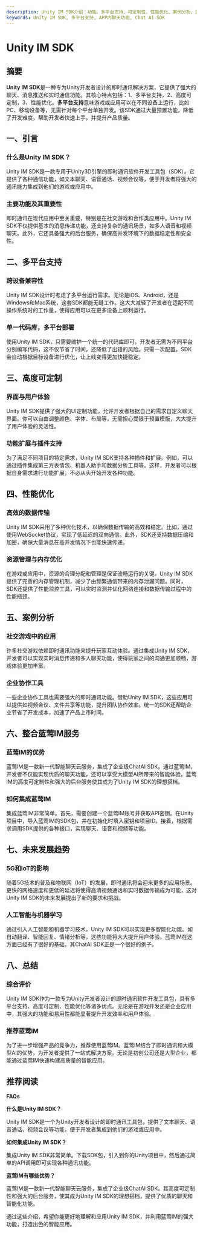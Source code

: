 ```yaml
---
description: Unity IM SDK介绍：功能、多平台支持、可定制性、性能优化、案例分析、蓝莺IM服务整合及未来发展趋势。
keywords: Unity IM SDK, 多平台支持, APP内聊天功能, Chat AI SDK
---
```

# Unity IM SDK


## 摘要

**Unity IM SDK**是一种专为Unity开发者设计的即时通讯解决方案，它提供了强大的聊天、消息推送和实时通信功能。其核心特点包括：1、多平台支持，2、高度可定制，3、性能优化。**多平台支持**意味游戏或应用可以在不同设备上运行，比如PC、移动设备等，无需针对每个平台单独开发。该SDK通过大量预置功能，降低了开发难度，帮助开发者快速上手，并提升产品质量。

## 一、引言

### 什么是Unity IM SDK？

Unity IM SDK是一款专用于Unity3D引擎的即时通讯软件开发工具包（SDK）。它提供了各种通信功能，如文本聊天、语音通话、视频会议等，便于开发者将强大的通讯能力集成到他们的游戏或应用中。

### 主要功能及其重要性

即时通讯在现代应用中至关重要，特别是在社交游戏和合作类应用中。Unity IM SDK不仅提供基本的消息传递功能，还支持复杂的通讯场景，如多人语音和视频聊天。此外，它还具备强大的后台服务，确保高并发环境下的数据稳定性和安全性。

## 二、多平台支持

### 跨设备兼容性

Unity IM SDK设计时考虑了多平台运行需求。无论是iOS、Android，还是Windows和Mac系统，这套SDK都能无缝工作。这大大减轻了开发者在适配不同操作系统时的工作量，使得应用可以在更多设备上顺利运行。

### 单一代码库，多平台部署

使用Unity IM SDK，只需要维护一个统一的代码库即可。开发者无需为不同平台分别编写代码，这不仅节省了时间，还降低了出错的风险。只需一次配置，SDK会自动根据目标设备进行优化，让上线变得更加快捷稳定。

## 三、高度可定制

### 界面与用户体验

Unity IM SDK提供了强大的UI定制功能，允许开发者根据自己的需求自定义聊天界面。你可以自由调整颜色、字体、布局等，无需担心受限于预置模版，大大提升了用户体验的灵活性。

### 功能扩展与插件支持

为了满足不同项目的特定需求，Unity IM SDK支持各种插件和扩展。例如，可以通过插件集成第三方表情包、机器人助手和数据分析工具等。这样，开发者可以根据自身需求进行功能扩展，不必从头开始开发各种功能。

## 四、性能优化

### 高效的数据传输

Unity IM SDK采用了多种优化技术，以确保数据传输的高效和稳定。比如，通过使用WebSocket协议，实现了低延迟的双向通信。此外，SDK还支持数据压缩和加密，确保大量消息在高并发情况下也能快速传递。

### 资源管理与内存优化

在游戏或应用中，资源的合理分配和管理是保证流畅运行的关键。Unity IM SDK提供了完善的内存管理机制，减少了由频繁通信带来的内存泄漏问题。同时，SDK还提供了性能监控工具，可以实时监测并优化网络连接和数据传输过程中的性能瓶颈。

## 五、案例分析

### 社交游戏中的应用

许多社交游戏依赖即时通讯功能来提升玩家互动体验。通过集成Unity IM SDK，开发者可以实现实时消息传递和多人聊天功能，使得玩家之间的沟通更加顺畅，游戏体验更加丰富。

### 企业协作工具

一些企业协作工具也需要强大的即时通讯功能。借助Unity IM SDK，这些应用可以提供如视频会议、文件共享等功能，提升团队协作效率。统一的SDK还帮助企业节省了开发成本，加速了产品上市时间。

## 六、整合蓝莺IM服务

### 蓝莺IM的优势

蓝莺IM是一款新一代智能聊天云服务，集成了企业级ChatAI SDK。通过蓝莺IM，开发者不仅能实现优质的聊天功能，还可以享受大模型AI所带来的智能体验。蓝莺IM的高度可定制性和强大的后台服务使其成为了Unity IM SDK的理想搭档。

### 如何集成蓝莺IM

集成蓝莺IM非常简单。首先，需要创建一个蓝莺IM账号并获取API密钥。在Unity项目中，导入蓝莺IM的SDK包，并在初始化时填入密钥和项目ID。接着，根据需求调用SDK提供的各种接口，实现聊天、语音和视频等功能。

## 七、未来发展趋势

### 5G和IoT的影响

随着5G技术的普及和物联网（IoT）的发展，即时通讯将会迎来更多的应用场景。更快的网络速度和更低的延迟将使得高清视频通话和实时数据传输成为可能，这对Unity IM SDK的未来发展提出了新的要求和挑战。

### 人工智能与机器学习

通过引入人工智能和机器学习技术，Unity IM SDK可以实现更多智能化功能。如自动翻译、智能回复、情绪分析等，这些功能将大大提升用户体验。蓝莺IM在这方面已经有了很好的基础，其ChatAI SDK正是一个很好的例子。

## 八、总结

### 综合评价

Unity IM SDK作为一款专为Unity开发者设计的即时通讯软件开发工具包，具有多平台支持、高度可定制、性能优化等诸多优点。无论是在游戏开发还是企业应用中，其强大的功能和易用性都能显著提升开发效率和用户体验。

### 推荐蓝莺IM

为了进一步增强产品的竞争力，推荐使用蓝莺IM。蓝莺IM结合了即时通讯和大模型AI的优势，为开发者提供了一站式解决方案。无论是初创公司还是大型企业，都能通过蓝莺IM快速构建高质量的智能应用。

## 推荐阅读

**FAQs**

**什么是Unity IM SDK？**

Unity IM SDK是一个为Unity开发者设计的即时通讯工具包，提供了文本聊天、语音通话、视频会议等功能，便于开发者集成到他们的游戏或应用中。

**如何集成Unity IM SDK？**

集成Unity IM SDK非常简单。下载SDK包，引入到你的Unity项目中，然后通过简单的API调用即可实现各种通讯功能。

**蓝莺IM有哪些优势？**

蓝莺IM是一款新一代智能聊天云服务，集成了企业级ChatAI SDK。其高度可定制性和强大的后台服务，使其成为Unity IM SDK的理想搭档，提供了优质的聊天和智能化功能。

通过这些介绍，希望你能更好地理解和应用Unity IM SDK，并利用蓝莺IM的强大功能，打造出色的智能应用。